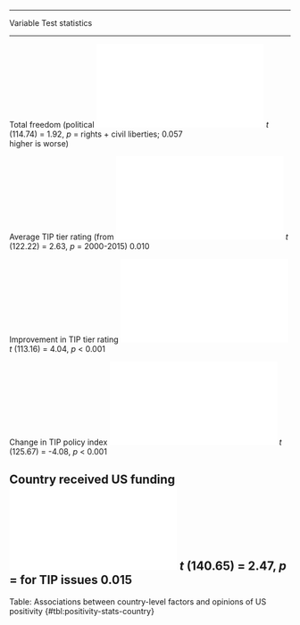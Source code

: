 
-----------------------------------------------------------------------------------------------------------------
Variable                                                                              Test statistics            
------------------------------ ------------------------------------------------------ ---------------------------
Total freedom (political         ![](figures/summary_table/positivity_freedom.pdf)    *t* (114.74) = 1.92, *p* = 
rights + civil liberties;                                                             0.057                      
higher is worse)                                                                                                 

Average TIP tier rating (from      ![](figures/summary_table/positivity_tier.pdf)     *t* (122.22) = 2.63, *p* = 
2000-2015)                                                                            0.010                      

Improvement in TIP tier rating ![](figures/summary_table/positivity_tier_change.pdf)  *t* (113.16) = 4.04, *p* < 
                                                                                      0.001                      

Change in TIP policy index         ![](figures/summary_table/positivity_cho.pdf)      *t* (125.67) = -4.08, *p* <
                                                                                      0.001                      

Country received US funding    ![](figures/summary_table/positivity_fund_country.pdf) *t* (140.65) = 2.47, *p* = 
for TIP issues                                                                        0.015                      
-----------------------------------------------------------------------------------------------------------------

Table: Associations between country-level factors and opinions of US positivity {#tbl:positivity-stats-country}

